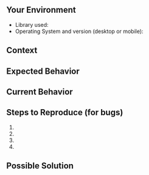 <!--- Modified from: https://github.com/stevemao/github-issue-templates -->

## Your Environment
<!--- Include as many relevant details about the environment you experienced the bug in -->
* Library used:
* Operating System and version (desktop or mobile):

## Context
<!--- What are you trying to accomplish? -->
<!--- Providing context helps us come up with a solution that is most useful in the real world -->

## Expected Behavior
<!--- Tell us what should happen -->

## Current Behavior
<!--- Tell us what happens instead of the expected behavior -->

## Steps to Reproduce (for bugs)
<!--- Provide a link to a live example, or an unambiguous set of steps to -->
<!--- reproduce this bug. Include code to reproduce, if relevant -->
1.
2.
3.
4.

## Possible Solution
<!--- Not obligatory, but suggest a fix/reason for the bug, -->
<!--- or ideas how to implement the addition or change -->

